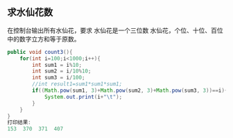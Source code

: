 ## 求水仙花数
在控制台输出所有水仙花，要求
水仙花是一个三位数
水仙花，个位、十位、百位中的数字立方和等于原数。

```java
public void count3(){
    for(int i=100;i<1000;i++){
        int sum1 = i%10;
        int sum2 = i/10%10;
        int sum3 = i/100;
        //int result1=sum1*sum1*sum1;
        if((Math.pow(sum1, 3)+Math.pow(sum2, 3)+Math.pow(sum3, 3))==i){
            System.out.print(i+"\t");
        }
    }
}
打印结果:
153  370  371  407
```
